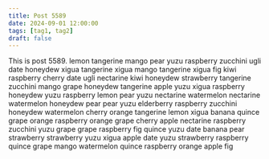 ```yaml
---
title: Post 5589
date: 2024-09-01 12:00:00
tags: [tag1, tag2]
draft: false
---
```

This is post 5589.
lemon
tangerine
mango
pear
yuzu
raspberry
zucchini
ugli
date
honeydew
xigua
tangerine
xigua
mango
tangerine
xigua
fig
kiwi
raspberry
cherry
date
ugli
nectarine
kiwi
honeydew
strawberry
tangerine
zucchini
mango
grape
honeydew
tangerine
apple
yuzu
xigua
raspberry
honeydew
yuzu
raspberry
lemon
pear
yuzu
nectarine
watermelon
nectarine
watermelon
honeydew
pear
pear
yuzu
elderberry
raspberry
zucchini
honeydew
watermelon
cherry
orange
tangerine
lemon
xigua
banana
quince
grape
orange
raspberry
orange
grape
cherry
apple
nectarine
raspberry
zucchini
yuzu
grape
grape
raspberry
fig
quince
yuzu
date
banana
pear
strawberry
strawberry
yuzu
xigua
apple
date
yuzu
strawberry
raspberry
quince
grape
mango
watermelon
quince
raspberry
orange
apple
fig

